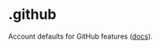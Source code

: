 # .github
Account defaults for GitHub features ([docs](https://docs.github.com/en/communities/setting-up-your-project-for-healthy-contributions/creating-a-default-community-health-file)).
